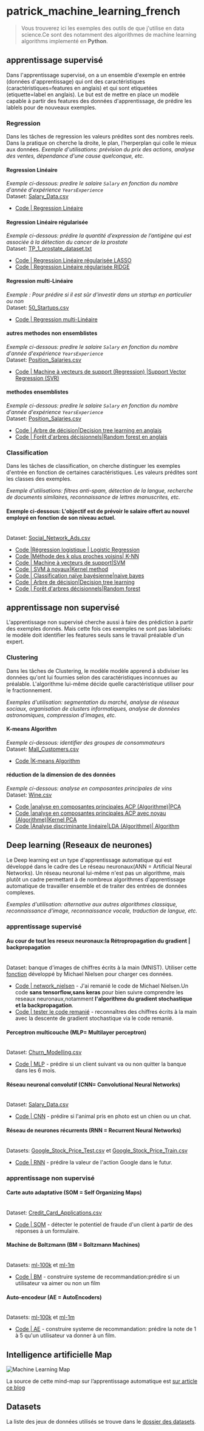 # patrick_machine_learning_french


> Vous trouverez ici les exemples des outils de que j'utilise en data science.Ce sont des notamment des algorithmes de machine learning algorithms implementé en **Python**.


## apprentissage supervisé

Dans l'apprentissage supervisé, on a un ensemble d'exemple en entrée (données d'apprentissage) qui ont des caractéristiques (caractéristiques=features en anglais) et qui sont etiquetées (etiquette=label en anglais).
Le but est de mettre en place un modèle capable à partir des features des données d'apprentissage, de prédire les lablels pour de nouveaux exemples.

### Regression

Dans les tâches de regression les valeurs prédites sont des nombres reels. 
Dans la pratique on cherche la droite, le plan, l'herperplan qui colle le mieux aux données.
_Exemple d'utilisations: prévision du prix des actions, analyse des ventes, dépendance d'une cause quelconque, etc._

####  Regression Linéaire 

_Exemple ci-dessous: predire le salaire `Salary`  en fonction du nombre d'année d'expérience `YearsExperience`_
<br>Dataset: [Salary_Data.csv](dataset/Salary_Data.csv) 
-  [Code | Regression Linéaire](supervised_learning/regression/simple_linear_regression.py) 

####  Regression Linéaire régularisée

_Exemple ci-dessous: prédire la quantité d’expression de l’antigène qui est associée à la détection du cancer de la prostate_
<br>Dataset: [TP_1_prostate_dataset.txt](dataset/TP_1_prostate_dataset.txt) 
-  [Code | Regression Linéaire régularisée LASSO](supervised_learning/regression/Regression_regularized_lasso.py)
-  [Code | Regression Linéaire régularisée RIDGE](supervised_learning/regression/Regression_regularized_ridge.py)

####  Regression multi-Linéaire

_Exemple : Pour prédire si il est sûr d'investir dans un startup en particulier ou non_
<br>Dataset: [50_Startups.csv](dataset/50_Startups.csv) 
-  [Code | Regression multi-Linéaire](supervised_learning/regression/multiple_linear_regression.py)

####  autres methodes non ensemblistes

_Exemple ci-dessous: predire le salaire `Salary`  en fonction du nombre d'année d'expérience `YearsExperience`_
<br>Dataset: [Position_Salaries.csv](dataset/Position_Salaries.csv) 
-  [Code | Machine à vecteurs de support (Regression) |Support Vector Regression (SVR)](supervised_learning/regression/svr.py) 

####  methodes ensemblistes

_Exemple ci-dessous: predire le salaire `Salary`  en fonction du nombre d'année d'expérience `YearsExperience`_
<br>Dataset: [Position_Salaries.csv](dataset/Position_Salaries.csv) 
-  [Code | Arbre de décision|Decision tree learning en anglais](ensemble_learning/boosting/decision_tree_regression.py) 
-  [Code | Forêt d'arbres décisionnels|Random forest en anglais](ensemble_learning/bagging/random_forest_regression.py)

### Classification

Dans les tâches de classification, on cherche distinguer les exemples d'entrée en fonction de certaines caractéristiques.
Les valeurs prédites sont les classes des exemples.

_Exemple d'utilisations: filtres anti-spam, détection de la langue, recherche de documents similaires, reconnaissance de lettres manuscrites, etc._

#### Exemple ci-dessous: L'objectif est de prévoir le salaire offert au nouvel employé en fonction de son niveau actuel.
<br>Dataset: [Social_Network_Ads.csv](dataset/Social_Network_Ads.csv) 

-  [Code |Régression logistique | Logistic Regression](supervised_learning/classification/logistic_regression.py)
-  [Code |Méthode des k plus proches voisins| K-NN ](supervised_learning/classification/knn.py) 
-  [Code | Machine à vecteurs de support|SVM ](supervised_learning/classification/svm.py) 
-  [Code | SVM à noyaux|Kernel method ](supervised_learning/classification/kernel_svm.py) 
-  [Code | Classification naïve bayésienne|naive bayes ](supervised_learning/classification/naive_bayes.py) 
-  [Code | Arbre de décision|Decision tree learning ](ensemble_learning/boosting/decision_tree_classification.py) 
-  [Code | Forêt d'arbres décisionnels|Random forest ](ensemble_learning/bagging/random_forest_classification.py)

## apprentissage non supervisé

L'apprentissage non supervisé cherche aussi à faire des prédiction à partir des exemples donnés.
Mais cette fois ces exemples ne sont pas labelisés: le modèle doit identifier les features seuls sans le travail préalable d'un expert.

### Clustering

Dans les tâches de Clustering, le modèle modèle apprend à sbdiviser les données qu'ont lui fournies selon des caractéristiques inconnues au préalable. 
L'algorithme lui-même décide quelle caractéristique utiliser pour le fractionnement.

_Exemples d'utilisation: segmentation du marché, analyse de réseaux sociaux, organisation de clusters informatiques, analyse de données astronomiques, compression d'images, etc._

#### K-means Algorithm

_Exemple ci-dessous: identifier des groupes de consommateurs_
<br>Dataset: [Mall_Customers.csv](dataset/Mall_Customers.csv) 
-  [Code |K-means Algorithm](unsupervised_learning/Clustering/kmeans.py) 

#### réduction de la dimension de des données

_Exemple ci-dessous: analyse en composantes principales de vins_
<br>Dataset: [Wine.csv](dataset/Wine.csv) 

-  [Code |analyse en composantes principales ACP (Algorithme)|PCA ](unsupervised_learning/dimensionality_Reduction/pca.py) 
-  [Code |analyse en composantes principales ACP avec noyau (Algorithme)|Kernel PCA ](unsupervised_learning/dimensionality_Reduction/lda.py) 
-  [Code |Analyse discriminante linéaire|LDA  (Algorithme)| Algorithm](unsupervised_learning/dimensionality_Reduction/kernel_pca.py) 


## Deep learning (Reseaux de neurones)

Le Deep learning est un type d'apprentissage automatique qui est développé dans le cadre des Le réseau neuronaux(ANN = Artificial Neural Networks).
Un réseau neuronal lui-même n'est pas un algorithme, mais plutôt un cadre permettant à de nombreux algorithmes d'apprentissage automatique de travailler ensemble et de traiter des entrées de données complexes.

_Exemples d'utilisation: alternative aux autres algorithmes classique, reconnaissance d'image, reconnaissance vocale, traduction de langue, etc._

### apprentissage supervisé

#### Au cour de tout les reseux neuronaux:la Rétropropagation du gradient | backpropagation
<br>Dataset: banque d'images de chiffres écrits à la main (MNIST). Utiliser cette [fonction](https://github.com/mnielsen/neural-networks-and-deep-learning/blob/master/src/mnist_loader.py) développé by Michael Nielsen pour charger ces données.
-  [Code | network_nielsen](deep_learning/network_nielsen_redesigned.py) - J'ai remanié le code de Michael Nielsen.Un code **sans tensorflow,sans keras** pour bien suivre comprendre les reseaux neuronaux,notamment **l'algorithme du gradient stochastique et la backpropagation**.
-  [Code | tester le code remanié](deep_learning/test_network_nielsen_redesigned.py) - reconnaîtres des chiffres écrits à la main avec la descente de gradient stochastique via le code remanié.

#### Perceptron multicouche (MLP= Multilayer perceptron)
<br>Dataset: [Churn_Modelling.csv](deep_learning/ann.py) 
-  [Code | MLP](deep_learning/ann.py) - prédire si un client suivant va ou non quitter la banque dans les 6 mois.

#### Réseau neuronal convolutif (CNN= Convolutional Neural Networks)
<br>Dataset: [Salary_Data.csv](deep_learning/cnn.py) 
-  [Code | CNN](deep_learning/cnn.py) - prédire si l'animal pris en photo est un chien ou un chat.

#### Réseau de neurones récurrents (RNN = Recurrent Neural Networks)
<br>Datasets: [Google_Stock_Price_Test.csv](dataset/Google_Stock_Price_Test.csv) et [Google_Stock_Price_Train.csv](dataset/Google_Stock_Price_Train.csv) 
-  [Code | RNN](deep_learning/rnn.py) - prédire la valeur de l'action Google dans le futur.

### apprentissage non supervisé

#### Carte auto adaptative (SOM = Self Organizing Maps)
<br>Dataset: [Credit_Card_Applications.csv](supervised_learning/regression/simple_linear_regression.py) 
-  [Code | SOM](deep_learning/som.py) - détecter le potentiel de fraude d'un client à partir de des réponses à un formulaire.


#### Machine de Boltzmann (BM = Boltzmann Machines)
<br>Datasets: [ml-100k](deep_learning/rbm.py) et [ml-1m](supervised_learning/regression/simple_linear_regression.py) 
-  [Code | BM](deep_learning/rbm.py) - construire systeme de recommandation:prédire si un utilisateur va aimer ou non un film

#### Auto-encodeur (AE = AutoEncoders)
<br>Datasets: [ml-100k](supervised_learning/regression/simple_linear_regression.py) et [ml-1m](supervised_learning/regression/simple_linear_regression.py) 
-  [Code | AE](deep_learning/ae.py) - construire systeme de recommandation:  prédire la note de 1 à 5 qu'un utilisateur va donner à un film.



## Intelligence artificielle Map

![Machine Learning Map](machine-learning-map.png)

La source de cette mind-map sur l’apprentissage automatique est [sur article ce blog](https://vas3k.ru/blog/machine_learning/)

## Datasets

La liste des jeux de données utilisés se trouve dans le [dossier des datasets](dataset).
